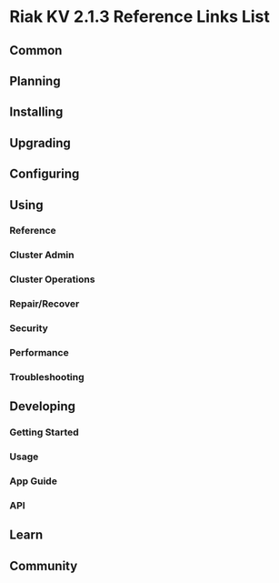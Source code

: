 
# Riak KV 2.1.3 Reference Links List


## Common

[downloads]: /riak/kv/2.0.5/downloads/
[install index]: /riak/kv/2.0.5/setup/installing
[upgrade index]: /riak/kv/2.0.5/upgrading
[plan index]: /riak/kv/2.0.5/planning
[config index]: /riak/2.1.3/using/configuring/
[config reference]: /riak/kv/2.0.5/configuring/reference/
[manage index]: /riak/kv/2.0.5/using/managing
[performance index]: /riak/kv/2.0.5/using/performance
[glossary vnode]: /riak/kv/2.0.5/learn/glossary/#vnode
[contact basho]: http://basho.com/contact/


## Planning

[plan index]: /riak/kv/2.0.5/setup/planning
[plan start]: /riak/kv/2.0.5/setup/planning/start
[plan backend]: /riak/kv/2.0.5/setup/planning/backend
[plan backend bitcask]: /riak/kv/2.0.5/setup/planning/backend/bitcask
[plan backend leveldb]: /riak/kv/2.0.5/setup/planning/backend/leveldb
[plan backend memory]: /riak/kv/2.0.5/setup/planning/backend/memory
[plan backend multi]: /riak/kv/2.0.5/setup/planning/backend/multi
[plan cluster capacity]: /riak/kv/2.0.5/setup/planning/cluster-capacity
[plan bitcask capacity]: /riak/kv/2.0.5/setup/planning/bitcask-capacity-calc
[plan best practices]: /riak/kv/2.0.5/setup/planning/best-practices
[plan future]: /riak/kv/2.0.5/setup/planning/future


## Installing

[install index]: /riak/kv/2.0.5/setup/installing
[install aws]: /riak/kv/2.0.5/setup/installing/amazon-web-services
[install debian & ubuntu]: /riak/kv/2.0.5/setup/installing/debian-ubuntu
[install freebsd]: /riak/kv/2.0.5/setup/installing/freebsd
[install mac osx]: /riak/kv/2.0.5/setup/installing/mac-osx
[install rhel & centos]: /riak/kv/2.0.5/setup/installing/rhel-centos
[install smartos]: /riak/kv/2.0.5/setup/installing/smartos
[install solaris]: /riak/kv/2.0.5/setup/installing/solaris
[install suse]: /riak/kv/2.0.5/setup/installing/suse
[install windows azure]: /riak/kv/2.0.5/setup/installing/windows-azure

[install source index]: /riak/kv/2.0.5/setup/installing/source
[install source erlang]: /riak/kv/2.0.5/setup/installing/source/erlang
[install source jvm]: /riak/kv/2.0.5/setup/installing/source/jvm

[install verify]: /riak/kv/2.0.5/setup/installing/verify


## Upgrading

[upgrade index]: /riak/kv/2.0.5/setup/upgrading
[upgrade checklist]: /riak/kv/2.0.5/setup/upgrading/checklist
[upgrade version]: /riak/kv/2.0.5/setup/upgrading/version
[upgrade cluster]: /riak/kv/2.0.5/setup/upgrading/cluster
[upgrade mdc]: /riak/kv/2.0.5/setup/upgrading/multi-datacenter
[upgrade downgrade]: /riak/kv/2.0.5/setup/upgrading/downgrade


## Configuring

[config index]: /riak/kv/2.0.5/configuring
[config basic]: /riak/kv/2.0.5/configuring/basic
[config backend]: /riak/kv/2.0.5/configuring/backend
[config manage]: /riak/kv/2.0.5/configuring/managing
[config reference]: /riak/kv/2.0.5/configuring/reference/
[config strong consistency]: /riak/kv/2.0.5/configuring/strong-consistency
[config load balance]: /riak/kv/2.0.5/configuring/load-balancing-proxy
[config mapreduce]: /riak/kv/2.0.5/configuring/mapreduce
[config search]: /riak/kv/2.0.5/configuring/search/

[config v3 mdc]: /riak/kv/2.0.5/configuring/v3-multi-datacenter
[config v3 nat]: /riak/kv/2.0.5/configuring/v3-multi-datacenter/nat
[config v3 quickstart]: /riak/kv/2.0.5/configuring/v3-multi-datacenter/quick-start
[config v3 ssl]: /riak/kv/2.0.5/configuring/v3-multi-datacenter/ssl

[config v2 mdc]: /riak/kv/2.0.5/configuring/v2-multi-datacenter
[config v2 nat]: /riak/kv/2.0.5/configuring/v2-multi-datacenter/nat
[config v2 quickstart]: /riak/kv/2.0.5/configuring/v2-multi-datacenter/quick-start
[config v2 ssl]: /riak/kv/2.0.5/configuring/v2-multi-datacenter/ssl



## Using

[use index]: /riak/kv/2.0.5/using/
[use admin commands]: /riak/kv/2.0.5/using/cluster-admin-commands
[use running cluster]: /riak/kv/2.0.5/using/running-a-cluster

### Reference

[use ref custom code]: /riak/kv/2.0.5/using/reference/custom-code
[use ref handoff]: /riak/kv/2.0.5/using/reference/handoff
[use ref monitoring]: /riak/kv/2.0.5/using/reference/statistics-monitoring
[use ref search]: /riak/kv/2.0.5/using/reference/search
[use ref 2i]: /riak/kv/2.0.5/using/reference/secondary-indexes
[use ref snmp]: /riak/kv/2.0.5/using/reference/snmp
[use ref strong consistency]: /riak/2.1.3/using/reference/strong-consistency
[use ref jmx]: /riak/kv/2.0.5/using/reference/jmx
[use ref obj del]: /riak/kv/2.0.5/using/reference/object-deletion/
[use ref v3 mdc]: /riak/kv/2.0.5/using/reference/v3-multi-datacenter
[use ref v2 mdc]: /riak/kv/2.0.5/using/reference/v2-multi-datacenter

### Cluster Admin

[use admin index]: /riak/kv/2.0.5/using/admin/
[use admin commands]: /riak/kv/2.0.5/using/admin/commands/
[use admin riak cli]: /riak/kv/2.0.5/using/admin/riak-cli/
[use admin riak-admin]: /riak/kv/2.0.5/using/admin/riak-admin/
[use admin riak control]: /riak/kv/2.0.5/using/admin/riak-control/

### Cluster Operations

[cluster ops add remove node]: /riak/kv/2.0.5/using/cluster-operations/adding-removing-nodes
[cluster ops inspect node]: /riak/kv/2.0.5/using/cluster-operations/inspecting-node
[cluster ops change info]: /riak/kv/2.0.5/using/cluster-operations/changing-cluster-info
[cluster ops load balance]: /riak/kv/2.0.5/configuring/load-balancing-proxy
[cluster ops bucket types]: /riak/kv/2.0.5/using/cluster-operations/bucket-types
[cluster ops handoff]: /riak/kv/2.0.5/using/cluster-operations/handoff
[cluster ops log]: /riak/kv/2.0.5/using/cluster-operations/logging
[cluster ops obj del]: /riak/kv/2.0.5/using/reference/object-deletion
[cluster ops backup]: /riak/kv/2.0.5/using/cluster-operations/backing-up
[cluster ops mdc]: /riak/kv/2.0.5/using/cluster-operations/multi-datacenter
[cluster ops strong consistency]: /riak/kv/2.0.5/using/cluster-operations/strong-consistency
[cluster ops 2i]: /riak/kv/2.0.5/using/cluster-operations/secondary-indexes
[cluster ops v3 mdc]: /riak/kv/2.0.5/using/cluster-operations/v3-multi-datacenter
[cluster ops v2 mdc]: /riak/kv/2.0.5/using/cluster-operations/v2-multi-datacenter

### Repair/Recover

[repair recover index]: /riak/kv/2.0.5/repair-recovery
[repair recover index]: /riak/kv/2.0.5/using/repair-recovery/failure-recovery/

### Security

[security index]: /riak/kv/2.0.5/using/security/
[security basics]: /riak/kv/2.0.5/using/security/basics
[security managing]: /riak/kv/2.0.5/using/security/managing-sources/

### Performance

[perf index]: /riak/kv/2.0.5/using/performance/
[perf benchmark]: /riak/kv/2.0.5/using/performance/benchmarking
[perf open files]: /riak/kv/2.0.5/using/performance/open-files-limit/
[perf erlang]: /riak/kv/2.0.5/using/performance/erlang
[perf aws]: /riak/kv/2.0.5/using/performance/amazon-web-services
[perf latency checklist]: /riak/kv/2.0.5/using/performance/latency-reduction

### Troubleshooting

[troubleshoot http]: /riak/kv/2.0.5/using/troubleshooting/http-204


## Developing

[dev index]: /riak/kv/2.0.5/developing
[dev client libraries]: /riak/kv/2.0.5/developing/client-libraries
[dev data model]: /riak/kv/2.0.5/developing/data-modeling
[dev data types]: /riak/kv/2.0.5/developing/data-types
[dev kv model]: /riak/kv/2.0.5/developing/key-value-modeling

### Getting Started

[getting started]: /riak/kv/2.0.5/developing/getting-started
[getting started java]: /riak/kv/2.0.5/developing/getting-started/java
[getting started ruby]: /riak/kv/2.0.5/developing/getting-started/ruby
[getting started python]: /riak/kv/2.0.5/developing/getting-started/python
[getting started php]: /riak/kv/2.0.5/developing/getting-started/php
[getting started csharp]: /riak/kv/2.0.5/developing/getting-started/csharp
[getting started nodejs]: /riak/kv/2.0.5/developing/getting-started/nodejs
[getting started erlang]: /riak/kv/2.0.5/developing/getting-started/erlang
[getting started golang]: /riak/kv/2.0.5/developing/getting-started/golang

[obj model java]: /riak/kv/2.0.5/developing/getting-started/java/object-modeling
[obj model ruby]: /riak/kv/2.0.5/developing/getting-started/ruby/object-modeling
[obj model python]: /riak/kv/2.0.5/developing/getting-started/python/object-modeling
[obj model csharp]: /riak/kv/2.0.5/developing/getting-started/csharp/object-modeling
[obj model nodejs]: /riak/kv/2.0.5/developing/getting-started/nodejs/object-modeling
[obj model erlang]: /riak/kv/2.0.5/developing/getting-started/erlang/object-modeling
[obj model golang]: /riak/kv/2.0.5/developing/getting-started/golang/object-modeling

### Usage

[usage index]: /riak/kv/2.0.5/developing/usage
[usage bucket types]: /riak/kv/2.0.5/developing/usage/bucket-types
[usage commit hooks]: /riak/kv/2.0.5/developing/usage/commit-hooks
[usage conflict resolution]: /riak/kv/2.0.5/developing/usage/conflict-resolution
[usage content types]: /riak/kv/2.0.5/developing/usage/content-types
[usage create objects]: /riak/kv/2.0.5/developing/usage/creating-objects
[usage custom extractors]: /riak/kv/2.0.5/developing/usage/custom-extractors
[usage delete objects]: /riak/kv/2.0.5/developing/usage/deleting-objects
[usage mapreduce]: /riak/kv/2.0.5/developing/usage/mapreduce
[usage search]: /riak/kv/2.0.5/developing/usage/search
[usage search schema]: /riak/kv/2.0.5/developing/usage/search-schemas
[usage search data types]: /riak/kv/2.0.5/developing/usage/searching-data-types
[usage 2i]: /riak/kv/2.0.5/developing/usage/secondary-indexes
[usage update objects]: /riak/kv/2.0.5/developing/usage/updating-objects

### App Guide

[apps mapreduce]: /riak/kv/2.0.5/developing/app-guide/advanced-mapreduce
[apps replication properties]: /riak/kv/2.0.5/developing/app-guide/replication-properties
[apps strong consistency]: /riak/kv/2.0.5/developing/app-guide/strong-consistency

### API

[dev api backend]: /riak/kv/2.0.5/developing/api/backend
[dev api http]: /riak/kv/2.0.5/developing/api/http
[dev api http status]: /riak/kv/2.0.5/developing/api/http/status
[dev api pbc]: /riak/kv/2.0.5/developing/api/protocol-buffers/


## Learn

[learn new nosql]: /riak/kv/learn/new-to-nosql
[learn use cases]: /riak/kv/learn/use-cases
[learn why riak]: /riak/kv/learn/why-riak-kv

[glossary]: /riak/kv/2.0.5/learn/glossary/
[glossary aae]: /riak/kv/2.0.5/learn/glossary/#active-anti-entropy-aae
[glossary read rep]: /riak/kv/2.0.5/learn/glossary/#read-repair
[glossary vnode]: /riak/kv/2.0.5/learn/glossary/#vnode

[concept aae]: /riak/kv/2.0.5/learn/concepts/active-anti-entropy/
[concept buckets]: /riak/kv/2.0.5/learn/concepts/buckets
[concept cap neg]: /riak/kv/2.0.5/learn/concepts/capability-negotiation
[concept causal context]: /riak/kv/2.0.5/learn/concepts/causal-context
[concept clusters]: /riak/kv/2.0.5/learn/concepts/clusters/
[concept crdts]: /riak/kv/2.0.5/learn/concepts/crdts
[concept eventual consistency]: /riak/kv/2.0.5/learn/concepts/eventual-consistency
[concept keys objects]: /riak/kv/2.0.5/learn/concepts/keys-and-objects
[concept replication]: /riak/kv/2.0.5/learn/concepts/replication
[concept strong consistency]: /riak/kv/2.0.5/learn/concepts/strong-consistency
[concept vnodes]: /riak/kv/2.0.5/learn/concepts/vnodes



## Community

[community]: /community
[community projects]: /community/projects
[reporting bugs]: /community/reporting-bugs
[taishi]: /community/taishi

